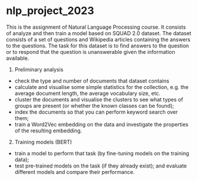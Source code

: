 # nlp_project_2023
This is the assignment of Natural Language Processing course. It consists of analyze and then train a model based on SQUAD 2.0 dataset. The dataset consists of a set of questions and Wikipedia articles containing the answers to the questions. The task for this dataset is to find answers to the question or to respond that the question is unanswerable given the information available. 
1. Preliminary analysis 
- check the type and number of documents that dataset contains 
- calculate and visualise some simple statistics for the collection, e.g. the average document length, the average vocabulary size, etc.
- cluster the documents and visualise the clusters to see what types of groups are present (or whether the known classes can be found);
- index the documents so that you can perform keyword search over them;
- train a Word2Vec embedding on the data and investigate the properties of the resulting embedding.

2. Training models (BERT)
- train a model to perform that task (by fine-tuning models on the training data);
- test pre-trained models on the task (if they already exist); and evaluate different models and compare their performance.
